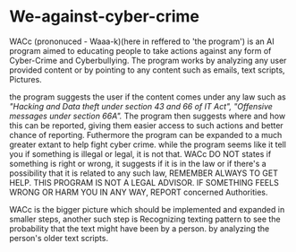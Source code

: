 # We-against-cyber-crime
WACc (prononuced - Waaa-k)(here in reffered to 'the program') is an AI program aimed to educating people to take actions against any form of Cyber-Crime and Cyberbullying.
The program works by analyzing any user provided content or by pointing to any content such as emails, text scripts, Pictures. 

the program suggests the user if the content comes under any law such as _"Hacking and Data theft under section 43 and 66 of IT Act", "Offensive messages under section 66A"._
The program then suggests where and how this can be reported, giving them easier access to such actions and better chance of reporting.
Futhermore the program can be expanded to a much greater extant to help fight cyber crime.
while the program seems like it tell you if something is illegal or legal, it is not that. WACc DO NOT states if something is right or wrong, it suggests if it is in the law or if there's a possibility that it is related to any such law, REMEMBER ALWAYS TO GET HELP. THIS PROGRAM IS NOT A LEGAL ADVISOR. IF SOMETHING FEELS WRONG OR HARM YOU IN ANY WAY, REPORT concerned Authorities.

WACc is the bigger picture which should be implemented and expanded in smaller steps, another such step is Recognizing texting pattern to see the probability that the text might have been by a person. by analyzing the person's older text scripts.
